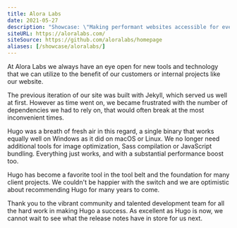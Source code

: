```yaml
---
title: Alora Labs
date: 2021-05-27
description: "Showcase: \"Making performant websites accessible for everyone.\""
siteURL: https://aloralabs.com/
siteSource: https://github.com/aloralabs/homepage
aliases: [/showcase/aloralabs/]
---
```


At Alora Labs we always have an eye open for new tools and technology that we can utilize to the benefit of our customers or internal projects like our website.

The previous iteration of our site was built with Jekyll, which served us well at first. However as time went on, we became frustrated with the number of dependencies we had to rely on, that would often break at the most inconvenient times.

Hugo was a breath of fresh air in this regard, a single binary that works equally well on Windows as it did on macOS or Linux. We no longer need additional tools for image optimization, Sass compilation or JavaScript bundling. Everything just works, and with a substantial performance boost too.

Hugo has become a favorite tool in the tool belt and the foundation for many client projects. We couldn't be happier with the switch and we are optimistic about recommending Hugo for many years to come.

Thank you to the vibrant community and talented development team for all the hard work in making Hugo a success. As excellent as Hugo is now, we cannot wait to see what the release notes have in store for us next.
